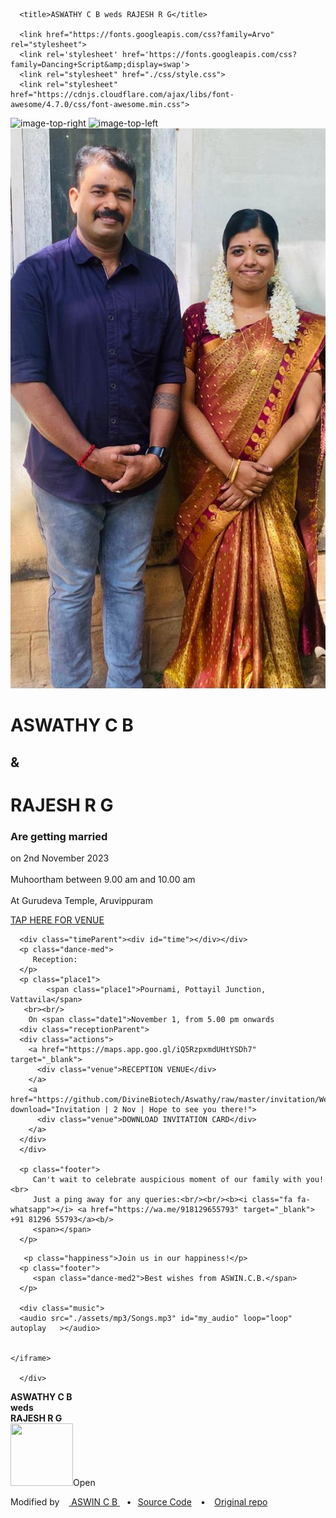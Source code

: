 <!DOCTYPE html>
<html lang="en" style="overflow-x : hidden;width:100%;position:relative;" >
   <head>
      <link rel="shortcut icon" href="wed_logo.png" type="image/png"> 
      <meta charset="UTF-8">
      <meta name="viewport" content="width=device-width, initial-scale=1, user-scalable=no" />
      <meta name="description"
         content="With the divine grace of the almighty, inviting you and your family to ASWATHY C B and RAJESH R G's wedding to be held on 2nd November 2023 at Sree Narayana Gurudeva Temple, Aruvippuram between 9.00 am and 10.00 am">
      <meta name="author" content="ASWIN">
      <meta name="email" content="divinebiotech007@gmail.com">
      <meta name="copyright" content="ASWIN original copyright to Vinit Shahdeo" />
      <meta property="og:type" content="website" />
      <meta property="og:title" content="Wedding Invitation | ASWATHY C B weds RAJESH R G | 2 nd November 2023 | Gurudeva Temple, Aruvippuram" />
      <meta property="og:description"
         content="With the divine grace of the almighty, inviting you and your family to ASWATHY C B and RAJESH R G's wedding to be held on 2nd November 2023 at Gurudeva Temple, Aruvippuram between 9.00 am and 10.00 am" />
      <meta property="og:image" content="https://raw.githubusercontent.com/DivineBiotech/Aswathy/raw/invitation/Wedding.jpg" />
      <meta property="og:url" content="" />
      <meta property="og:site_name" content="Wedding Invitation| ASWATHY C B weds RAJESH R G | 2nd November 2023" />
      <meta name="twitter:card" content="website">
      <meta name="twitter:site" content="Wedding Invitation | ASWATHY C B weds RAJESH R G | 2nd November 2023">
      <meta name="twitter:title" content="Wedding Invitation | ASWATHY C B weds RAJESH R G | 2nd November 2023">
      <meta name="twitter:description"
         content="We are inviting you and your family to ASWATHY C B and RAJESH R G's wedding to be held on  2nd November 2023 at Gurudeva Temple, Aruvippuram between 9.00 am and 10.00 am">
      <meta name="twitter:creator" content="@DivineBiotech">
      <meta name="twitter:image" content="https://raw.githubusercontent.com/DivineBiotech/Aswathy/raw/invitation/Wedding.jpg">

      <title>ASWATHY C B weds RAJESH R G</title>

      <link href="https://fonts.googleapis.com/css?family=Arvo" rel="stylesheet">
      <link rel='stylesheet' href='https://fonts.googleapis.com/css?family=Dancing+Script&amp;display=swap'>
      <link rel="stylesheet" href="./css/style.css">
      <link rel="stylesheet" href="https://cdnjs.cloudflare.com/ajax/libs/font-awesome/4.7.0/css/font-awesome.min.css">
   </head>
   <body>
   <div class="parentContainer">
   <div class = "lettter">
      <!-- partial:index.partial.html -->
      <div class="sakura-falling"></div>
      <img src="https://i.imgur.com/dGOOfnA.png" alt="image-top-right" class="top-right-decoration">
      <img src="https://i.imgur.com/t6ffnbn.png" alt="image-top-left" class="top-left-decoration"> 
      <section id="media"></section>
      <div class="topImg"><div class="image-cropper">
      <img src="assets/img/Invitations.jpg" class="image-cropper__image" />
      </div></div>
      <div class="wrap">
         <div class="title">
           <h1>ASWATHY C B</h1>
            <h2>&</h2>
            <h1>RAJESH R G</h1>
            <h3>Are getting married</h3>
            <p>
               on <span class="date">2nd November 2023</span> <br><br/> Muhoortham between <span class="date"> 9.00 am and 10.00 am </span> <br/><br/> At <span class="place"> Gurudeva Temple, Aruvippuram</span>
               <span class="time"></span>
            </p>
         </div>
      </div>
	<div class="venueParent">
      <div class="actions">
        <a href="https://maps.app.goo.gl/1Jv2B9PZKn8kThD89" style="width:fit-content;" target="_blank">
          <div class="venue1">TAP HERE FOR VENUE</div>
        </a>
        </div>
	</div>
        
      <div class="timeParent"><div id="time"></div></div>
      <p class="dance-med">
         Reception:
      </p>
      <p class="place1">
            <span class="place1">Pournami, Pottayil Junction, Vattavila</span>
       <br><br/>
        On <span class="date1">November 1, from 5.00 pm onwards
      <div class="receptionParent">
	  <div class="actions">
        <a href="https://maps.app.goo.gl/iQ5RzpxmdUHtYSDh7" target="_blank">
          <div class="venue">RECEPTION VENUE</div>
        </a>
        <a href="https://github.com/DivineBiotech/Aswathy/raw/master/invitation/Wedding.pdf" download="Invitation | 2 Nov | Hope to see you there!">
          <div class="venue">DOWNLOAD INVITATION CARD</div>
        </a>
      </div>
	  </div>
      
      <p class="footer">
         Can't wait to celebrate auspicious moment of our family with you! <br>
         Just a ping away for any queries:<br/><br/><b><i class="fa fa-whatsapp"></i> <a href="https://wa.me/918129655793" target="_blank"> +91 81296 55793</a><b/>
         <span></span>
      </p>
<!--
      <div class="slideshow-container">

        <div class="mySlides fade">
        <div class="numbertext">1 / 3</div>
        <img src="img_nature_wide.jpg" style="width:100%">
        <div class="text">Caption Text</div>
        </div>
<div class ="slideContainer alignCenter">
        <div class="mySlides fade">
        <img src="assets/img/1.JPG" style="width:100%">
        </div>
        <div class="mySlides fade">
        <img src="assets/img/2.JPG" style="width:100%">
        </div>
        <div class="mySlides fade">
        <img src="assets/img/3.JPG" style="width:100%">
        </div>
        <div class="mySlides fade">
        <img src="assets/img/4.JPG" style="width:100%">
        </div>
        <div class="mySlides fade">
        <img src="assets/img/5.JPG" style="width:100%">
        </div>
        <div class="mySlides fade">
        <img src="assets/img/6.JPG" style="width:100%">
        </div>
        <div class="mySlides fade">
        <img src="assets/img/7.JPG" style="width:100%">
        </div>
        <div class="mySlides fade">
        <img src="assets/img/8.JPG" style="width:100%">
        </div>
        <div class="mySlides fade">
        <img src="assets/img/9.JPG" style="width:100%">
        </div>
        <div class="mySlides fade">
        <img src="assets/img/10.JPG" style="width:100%">
        </div>
        <div class="mySlides fade">
        <img src="assets/img/11.JPG" style="width:100%">
        </div>
        <div class="mySlides fade">
        <img src="assets/img/12.JPG" style="width:100%">
        </div>
        <div class="mySlides fade">
        <img src="assets/img/13.JPG" style="width:100%">
        </div>
        <div class="mySlides fade">
        <img src="assets/img/14.JPG" style="width:100%">
        </div>
        <div class="mySlides fade">
        <img src="assets/img/15.JPG" style="width:100%">
        </div>
        <div class="mySlides fade">
        <img src="assets/img/16.JPG" style="width:100%">
        </div>
        <div class="mySlides fade">
        <img src="assets/img/17.JPG" style="width:100%">
        </div>
        <div class="mySlides fade">
        <img src="assets/img/18.JPG" style="width:100%">
        </div>
        <div class="mySlides fade">
        <img src="assets/img/19.JPG" style="width:100%">
        </div>
        <div class="mySlides fade">
        <img src="assets/img/20.JPG" style="width:100%">
        </div>
        <div class="mySlides fade">
        <img src="assets/img/21.JPG" style="width:100%">
        </div>
        <div class="mySlides fade">
        <img src="assets/img/22.JPG" style="width:100%">
        </div>
        <div class="mySlides fade">
        <img src="assets/img/23.JPG" style="width:100%">
        </div>
        <div class="mySlides fade">
        <img src="assets/img/24.JPG" style="width:100%">
        </div>

        </div>
      </div>

        <div style="text-align:center">
        <span class="dot"></span> 
        <span class="dot"></span> 
        <span class="dot"></span> 
        </div>
      -->
      
       <p class="happiness">Join us in our happiness!</p>
      <p class="footer">
         <span class="dance-med2">Best wishes from ASWIN.C.B.</span>
      </p>
      
      <div class="music">
      <audio src="./assets/mp3/Songs.mp3" id="my_audio" loop="loop" autoplay   ></audio>
		
		
	</iframe> 
	
      </div>
</div>

<div class = "cover" id="cover" onclick="animateOpen();">
<div class="coverTop" id="leftpanel">
<div class ="coverTitle"><b> ASWATHY C B <br>weds<br> RAJESH R G</b></div>
</div>

<div class="coverBottom" id="rightpanel">
</div>
</div>
<div class="openOverlay" id="opovrlay" onclick="animateOpen();" >
<img src = "assets/img/openimgg.png" width="100px" height="100x"><span class="open">Open</span>
</div>
<p class="footer1"> Modified by &ensp;<i class="fa fa-github"></i>&nbsp;<a href="https://github.com/DivineBiotech" target="_blank" class="twitter"> ASWIN C B </a>  &ensp; <b>•</b>  &ensp;<a href="https://github.com/DivineBiotech/Aswathy">Source Code</a> &ensp; <b>•</b> &ensp; <a href="https://github.com/vinitshahdeo/Wedding-Invitation"> Original repo </a>
      </p>
</div>
      <!-- partial -->
      <script src='https://cdnjs.cloudflare.com/ajax/libs/jquery/3.4.1/jquery.min.js'></script>
      <script src='https://cdn.jsdelivr.net/gh/timoschaefer/jQuery-Sakura/jquery-sakura.min.js'></script>
      <script  src="./js/script.js"></script>
   </body>
</html>
